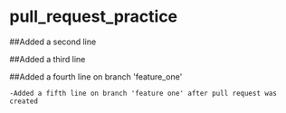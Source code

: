 # pull_request_practice

##Added a second line

##Added a third line

##Added a fourth line on branch 'feature_one'

    -Added a fifth line on branch 'feature one' after pull request was created

